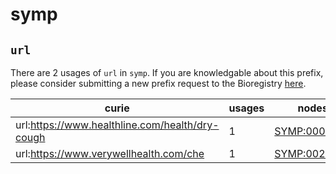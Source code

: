 # symp

## `url`

There are 2 usages of `url` in `symp`.
If you are knowledgable about this prefix, please consider submitting a new prefix
request to the Bioregistry [here](https://github.com/biopragmatics/bioregistry/issues/new?assignees=cthoyt&labels=New%2CPrefix&template=new-prefix.yml&title=%5BResource%5D%3A%20url).

| curie                                           |   usages | nodes                                                       |
|-------------------------------------------------|----------|-------------------------------------------------------------|
| url:https://www.healthline.com/health/dry-cough |        1 | [SYMP:0000025](http://purl.obolibrary.org/obo/SYMP_0000025) |
| url:https://www.verywellhealth.com/che          |        1 | [SYMP:0020032](http://purl.obolibrary.org/obo/SYMP_0020032) |


